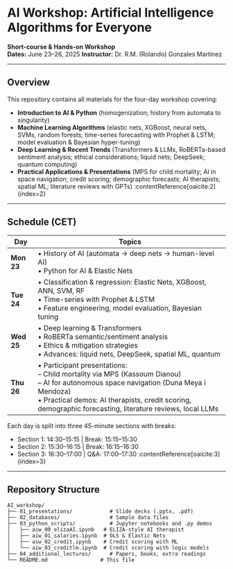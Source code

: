 # AI Workshop: Artificial Intelligence Algorithms for Everyone

**Short-course & Hands-on Workshop**  
**Dates:** June 23–26, 2025 
**Instructor:** Dr. R.M. (Rolando) Gonzales Martinez

---

## Overview

This repository contains all materials for the four-day workshop covering:

- **Introduction to AI & Python** (homogenization; history from automata to singularity)  
- **Machine Learning Algorithms** (elastic nets, XGBoost, neural nets, SVMs, random forests; time-series forecasting with Prophet & LSTM; model evaluation & Bayesian hyper-tuning)  
- **Deep Learning & Recent Trends** (Transformers & LLMs, RoBERTa-based sentiment analysis; ethical considerations; liquid nets; DeepSeek; quantum computing)  
- **Practical Applications & Presentations** (MPS for child mortality; AI in space navigation; credit scoring; demographic forecasts; AI therapists; spatial ML; literature reviews with GPTs) :contentReference[oaicite:2]{index=2}

---

## Schedule (CET)

| Day       | Topics                                                                                                                   |
|-----------|--------------------------------------------------------------------------------------------------------------------------|
| **Mon 23**| • History of AI (automata → deep nets → human-level AI)  <br> • Python for AI & Elastic Nets                              |
| **Tue 24**| • Classification & regression: Elastic Nets, XGBoost, ANN, SVM, RF  <br> • Time-series with Prophet & LSTM  <br> • Feature engineering, model evaluation, Bayesian tuning |
| **Wed 25**| • Deep learning & Transformers  <br> • RoBERTa semantic/sentiment analysis  <br> • Ethics & mitigation strategies  <br> • Advances: liquid nets, DeepSeek, spatial ML, quantum |
| **Thu 26**| • Participant presentations: <br>   – Child mortality via MPS (Kassoum Dianou)  <br>   – AI for autonomous space navigation (Duna Meya i Mendoza) <br> • Practical demos: AI therapists, credit scoring, demographic forecasting, literature reviews, local LLMs |

Each day is split into three 45-minute sections with breaks:  
- Section 1: 14:30–15:15  | Break: 15:15–15:30  
- Section 2: 15:30–16:15  | Break: 16:15–16:30  
- Section 3: 16:30–17:00  | Q&A: 17:00–17:30 :contentReference[oaicite:3]{index=3}

---

## Repository Structure

```text
AI_workshop/
├── 01_presentations/            # Slide decks (.pptx, .pdf)
├── 02_databases/                # Sample data files
├── 03_python_scripts/           # Jupyter notebooks and .py demos
│   ├── aiw_00_elizaAI.ipynb   # ELIZA-style AI therapist
│   ├── aiw_01_salaries.ipynb  # OLS & Elastic Nets
│   ├── aiw_02_credit.ipynb    # Credit scoring with ML
│   └── aiw_03_creditlm.ipynb  # Credit scoring with logic models
├── 04_additional_lectures/      # Papers, books, extra readings
└── README.md                 # This file

